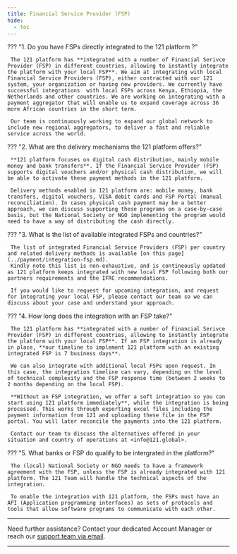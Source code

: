 ```yaml
---
title: Financial Service Provider (FSP)
hide:
  - toc
---
```





??? "1. Do you have FSPs directly integrated to the 121 platform ?"

     The 121 platform has **integrated with a number of Financial Serivce Provider (FSP) in different countries, allowing to instantly integrate the platform with your local FSP**. We aim at integrating with local Financial Service Providers (FSP), either contracted with our 121 system, your organization or having new providers. We currently have successful integrations  with local FSPs across Kenya, Ethiopia, the Netherlands and other countries. We are working on integrating with a payment aggregator that will enable us to expand coverage across 36 more African countries in the short term. 
   
     Our team is continuously working to expand our global network to include new regional aggregators, to deliver a fast and reliable service across the world.

??? "2. What are the delivery mechanisms the 121 platform offers?"

     **121 platform focuses on digital cash distribution, mainly mobile money and bank transfers**. If the Financial Service Provider (FSP) supports digital vouchers and/or physical cash distribution, we will be able to activate these payment methods in the 121 platform.

     Delivery methods enabled in 121 platform are: mobile money, bank transfers, digital vouchers, VISA debit cards and FSP Portal (manual reconciliation). In cases physical cash payment may be a better approach, we can discuss supporting these programs on a case-by-case basis, but the National Society or NGO implementing the program would need to have a way of distributing the cash directly. 

??? "3. What is the list of available integrated FSPs and countries?"
     
     The list of integrated Financial Service Providers (FSP) per country and related delivery methods is available [on this page](../payment/integration-fsp.md). 
     Kindly note this list is non-exhaustive, and is contineously updated as 121 platform keeps integrated with new local FSP following both our partners requirements and the IFRC recommendations.

     If you would like to request for upcoming integration, and request for integrating your local FSP, please contact our team so we can discuss about your case and understand your approach. 

??? "4. How long does the integration with an FSP take?"

     The 121 platform has **integrated with a number of Financial Serivce Provider (FSP) in different countries, allowing to instantly integrate the platform with your local FSP**. If an FSP integration is already in place, **our timeline to implement 121 platform with an existing integrated FSP is 7 business days**. 
     
     We can also integrate with additional local FSPs upon request. In this case, the integration timeline can vary, depending on the level of technical complexity and the FSP response time (between 2 weeks to 2 months depending on the local FSP).

     **Without an FSP integration, we offer a soft integration so you can start using 121 platform immediately**, while the integration is being processed. This works through exporting excel files including the payment information from 121 and uploading these file in the FSP portal. You will later reconcile the payments into the 121 platform. 
     
     Contact our team to discuss the alternatives offered in your situation and country of operations at <info@121.global>.


??? "5. What banks or FSP do qualify to be intergrated in the platform?"

     The (local) National Society or NGO needs to have a framework agreement with the FSP, unless the FSP is already integrated with 121 platform. The 121 Team will handle the technical aspects of the integration. 

     To enable the integration with 121 platform, the FSPs must have an API (Application programming interfaces) as sets of protocols and tools that allow software programs to communicate with each other.

___
Need further assistance? Contact your dedicated Account Manager or reach our [support team via email](mailto:support@121.global).
___
